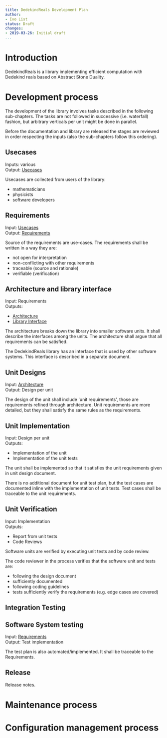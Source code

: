 ```yaml
---
title: DedekindReals Development Plan 
author:
- Ivo List
status: Draft
changes:
- 2019-03-26: Initial draft
...
```


# Introduction

DedekindReals is a library implementing efficient computation with Dedekind reals based on Abstract Stone Duality.

# Development process

The development of the library involves tasks described in the following sub-chapters. The tasks are not followed
in successive (i.e. waterfall) fashion, but arbitrary verticals per unit might be done in parallel.

Before the documentation and library are released the stages are reviewed in order
respecting the inputs (also the sub-chapters follow this ordering).

## Usecases
Inputs: various  
Output: [Usecases](02-Usecases.md)

Usecases are collected from users of the library:

- mathematicians
- physicists
- software developers


## Requirements
Input: [Usecases](02-Usecases.md)  
Output: [Requirements](03-Requirements.md)

Source of the requirements are use-cases. The requirements shall be written in a way they are:

 - not open for interpretation
 - non-conflicting with other requirements
 - traceable (source and rationale)
 - verifiable (verification)

## Architecture and library interface
Input: Requirements  
Outputs:

 - [Architecture](04-01-Architecture.md)
 - [Library Interface](04-02-LibraryInterface.md) 
 
The architecture breaks down the library into smaller software units. It shall describe the interfaces among the units.
The architecture shall argue that all requirements can be satisfied. 

The DedekindReals library has an interface that is used by other software systems.
This interface is described in a separate document.

## Unit Designs
Input: [Architecture](04-01-Architecture.md)  
Output: Design per unit

The design of the unit shall include 'unit requirements', those are requirements refined through architecture.
Unit requirements are more detailed, but they shall satisfy the same rules as the requirements.

## Unit Implementation
Input: Design per unit  
Outputs:

  - Implementation of the unit
  - Implementation of the unit tests

The unit shall be implemented so that it satisfies the unit requirements given in unit design document. 

There is no additional document for unit test plan, but the test cases are documented inline with 
the implementation of unit tests. Test cases shall be traceable to the unit requirements.

## Unit Verification
Input: Implementation  
Outputs:

  - Report from unit tests
  - Code Reviews

Software units are verified by executing unit tests and by code review.

The code reviewer in the process verifies that the software unit and tests are:

- following the design document
- sufficiently documented
- following coding guidelines
- tests sufficiently verify the requirements (e.g. edge cases are covered)
  
## Integration Testing



## Software System testing
Input: [Requirements](03-Requirements.md)  
Output: Test implementation

The test plan is also automated/implemented. It shall be traceable to the Requirements.

## Release

Release notes.

# Maintenance process

# Configuration management process
